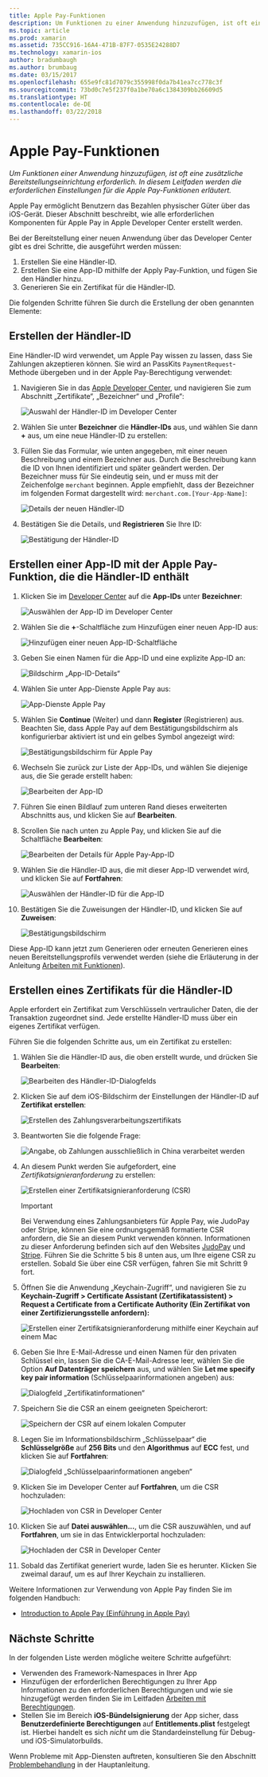 ```yaml
---
title: Apple Pay-Funktionen
description: Um Funktionen zu einer Anwendung hinzuzufügen, ist oft eine zusätzliche Bereitstellungseinrichtung erforderlich. In diesem Leitfaden werden die erforderlichen Einstellungen für die Apple Pay-Funktionen erläutert.
ms.topic: article
ms.prod: xamarin
ms.assetid: 735CC916-16A4-471B-87F7-0535E24288D7
ms.technology: xamarin-ios
author: bradumbaugh
ms.author: brumbaug
ms.date: 03/15/2017
ms.openlocfilehash: 655e9fc81d7079c355998f0da7b41ea7cc778c3f
ms.sourcegitcommit: 73bd0c7e5f237f0a1be70a6c1384309bb26609d5
ms.translationtype: HT
ms.contentlocale: de-DE
ms.lasthandoff: 03/22/2018
---
```

# <a name="apple-pay-capabilities"></a>Apple Pay-Funktionen

_Um Funktionen einer Anwendung hinzuzufügen, ist oft eine zusätzliche Bereitstellungseinrichtung erforderlich. In diesem Leitfaden werden die erforderlichen Einstellungen für die Apple Pay-Funktionen erläutert._

Apple Pay ermöglicht Benutzern das Bezahlen physischer Güter über das iOS-Gerät. Dieser Abschnitt beschreibt, wie alle erforderlichen Komponenten für Apple Pay in Apple Developer Center erstellt werden.

Bei der Bereitstellung einer neuen Anwendung über das Developer Center gibt es drei Schritte, die ausgeführt werden müssen:

1.  Erstellen Sie eine Händler-ID.
2.  Erstellen Sie eine App-ID mithilfe der Apply Pay-Funktion, und fügen Sie den Händler hinzu.
3.  Generieren Sie ein Zertifikat für die Händler-ID.

Die folgenden Schritte führen Sie durch die Erstellung der oben genannten Elemente:

<a name="merchantid" />

## <a name="create-merchant-id"></a>Erstellen der Händler-ID

Eine Händler-ID wird verwendet, um Apple Pay wissen zu lassen, dass Sie Zahlungen akzeptieren können. Sie wird an PassKits `PaymentRequest`-Methode übergeben und in der Apple Pay-Berechtigung verwendet:

1.  Navigieren Sie in das [Apple Developer Center](https://developer.apple.com/account/), und navigieren Sie zum Abschnitt „Zertifikate“, „Bezeichner“ und „Profile“: 
 
    ![Auswahl der Händler-ID im Developer Center](apple-pay-capabilities-images/image57.png)

2.  Wählen Sie unter **Bezeichner** die **Händler-IDs** aus, und wählen Sie dann **+** aus, um eine neue Händler-ID zu erstellen:  

3.  Füllen Sie das Formular, wie unten angegeben, mit einer neuen Beschreibung und einem Bezeichner aus. Durch die Beschreibung kann die ID von Ihnen identifiziert und später geändert werden. Der Bezeichner muss für Sie eindeutig sein, und er muss mit der Zeichenfolge `merchant` beginnen. Apple empfiehlt, dass der Bezeichner im folgenden Format dargestellt wird: `merchant.com.[Your-App-Name]`:
   
    ![Details der neuen Händler-ID](apple-pay-capabilities-images/image58.png)

4.  Bestätigen Sie die Details, und **Registrieren** Sie Ihre ID: 
    
    ![Bestätigung der Händler-ID](apple-pay-capabilities-images/image59.png)

<a name="appid" />

## <a name="create-an-app-id-with-the-apple-pay-capability-that-includes-the-merchant-id"></a>Erstellen einer App-ID mit der Apple Pay-Funktion, die die Händler-ID enthält

1.  Klicken Sie im [Developer Center](https://developer.apple.com/account/) auf die **App-IDs** unter **Bezeichner**: 
    
    ![Auswählen der App-ID im Developer Center](apple-pay-capabilities-images/image6.png)

2.  Wählen Sie die **+**-Schaltfläche zum Hinzufügen einer neuen App-ID aus: 
   
    ![Hinzufügen einer neuen App-ID-Schaltfläche](apple-pay-capabilities-images/image27.png)

3.  Geben Sie einen Namen für die App-ID und eine explizite App-ID an:    
   
    ![Bildschirm „App-ID-Details“ ](apple-pay-capabilities-images/image35.png)

4.  Wählen Sie unter App-Dienste Apple Pay aus:    
  
    ![App-Dienste Apple Pay](apple-pay-capabilities-images/image36.png)

5.  Wählen Sie **Continue** (Weiter) und dann **Register** (Registrieren) aus. Beachten Sie, dass Apple Pay auf dem Bestätigungsbildschirm als konfigurierbar aktiviert ist und ein gelbes Symbol angezeigt wird: 
   
    ![Bestätigungsbildschirm für Apple Pay](apple-pay-capabilities-images/image37.png)

6.  Wechseln Sie zurück zur Liste der App-IDs, und wählen Sie diejenige aus, die Sie gerade erstellt haben:  
   
    ![Bearbeiten der App-ID](apple-pay-capabilities-images/image38.png)

7.  Führen Sie einen Bildlauf zum unteren Rand dieses erweiterten Abschnitts aus, und klicken Sie auf **Bearbeiten**.
8.  Scrollen Sie nach unten zu Apple Pay, und klicken Sie auf die Schaltfläche **Bearbeiten**:  
    
    ![Bearbeiten der Details für Apple Pay-App-ID](apple-pay-capabilities-images/image39.png)

9.  Wählen Sie die Händler-ID aus, die mit dieser App-ID verwendet wird, und klicken Sie auf **Fortfahren**:  
    
    ![Auswählen der Händler-ID für die App-ID](apple-pay-capabilities-images/image40.png)

10. Bestätigen Sie die Zuweisungen der Händler-ID, und klicken Sie auf **Zuweisen**:  
    
    ![Bestätigungsbildschirm](apple-pay-capabilities-images/image41.png)

Diese App-ID kann jetzt zum Generieren oder erneuten Generieren eines neuen Bereitstellungsprofils verwendet werden (siehe die Erläuterung in der Anleitung [Arbeiten mit Funktionen](~/ios/deploy-test/provisioning/capabilities/index.md)). 

<a name="certificate" />

## <a name="create-a-certificate-for-your-merchant-id"></a>Erstellen eines Zertifikats für die Händler-ID

Apple erfordert ein Zertifikat zum Verschlüsseln vertraulicher Daten, die der Transaktion zugeordnet sind. Jede erstellte Händler-ID muss über ein eigenes Zertifikat verfügen. 

Führen Sie die folgenden Schritte aus, um ein Zertifikat zu erstellen:

1.  Wählen Sie die Händler-ID aus, die oben erstellt wurde, und drücken Sie **Bearbeiten**: 
    
    ![Bearbeiten des Händler-ID-Dialogfelds](apple-pay-capabilities-images/image42.png)

2.  Klicken Sie auf dem iOS-Bildschirm der Einstellungen der Händler-ID auf **Zertifikat erstellen**: 
   
    ![Erstellen des Zahlungsverarbeitungszertifikats](apple-pay-capabilities-images/image43.png)

3.  Beantworten Sie die folgende Frage: 

    ![Angabe, ob Zahlungen ausschließlich in China verarbeitet werden](apple-pay-capabilities-images/image44.png)

4.  An diesem Punkt werden Sie aufgefordert, eine _Zertifikatsignieranforderung_ zu erstellen: 

    ![Erstellen einer Zertifikatsignieranforderung (CSR)](apple-pay-capabilities-images/image45.png)
    
    > [!IMPORTANT]
    > Bei Verwendung eines Zahlungsanbieters für Apple Pay, wie JudoPay oder Stripe, können Sie eine ordnungsgemäß formatierte CSR anfordern, die Sie an diesem Punkt verwenden können. Informationen zu dieser Anforderung befinden sich auf den Websites [JudoPay](https://www.judopay.com/docs/version-52/apple-pay/getting-started/#create-an-apple-pay-certificate) und [Stripe](https://stripe.com/docs/apple-pay/apps#csr). Führen Sie die Schritte 5 bis 8 unten aus, um Ihre eigene CSR zu erstellen. Sobald Sie über eine CSR verfügen, fahren Sie mit Schritt 9 fort.

5.  Öffnen Sie die Anwendung „Keychain-Zugriff“, und navigieren Sie zu **Keychain-Zugriff > Certificate Assistant (Zertifikatassistent) > Request a Certificate from a Certificate Authority (Ein Zertifikat von einer Zertifizierungsstelle anfordern):** 

     ![Erstellen einer Zertifikatsignieranforderung mithilfe einer Keychain auf einem Mac](apple-pay-capabilities-images/image46.png)

6.  Geben Sie Ihre E-Mail-Adresse und einen Namen für den privaten Schlüssel ein, lassen Sie die CA-E-Mail-Adresse leer, wählen Sie die Option **Auf Datenträger speichern** aus, und wählen Sie **Let me specify key pair information** (Schlüsselpaarinformationen angeben) aus:

     ![Dialogfeld „Zertifikatinformationen“](apple-pay-capabilities-images/image47.png)

7.  Speichern Sie die CSR an einem geeigneten Speicherort: 

     ![Speichern der CSR auf einem lokalen Computer](apple-pay-capabilities-images/image48.png)

8.  Legen Sie im Informationsbildschirm „Schlüsselpaar“ die **Schlüsselgröße** auf **256 Bits** und den **Algorithmus** auf **ECC** fest, und klicken Sie auf **Fortfahren**:

     ![Dialogfeld „Schlüsselpaarinformationen angeben“](apple-pay-capabilities-images/image49.png)

9.  Klicken Sie im Developer Center auf **Fortfahren**, um die CSR hochzuladen: 

     ![Hochladen von CSR in Developer Center](apple-pay-capabilities-images/image50.png)

10. Klicken Sie auf **Datei auswählen...**, um die CSR auszuwählen, und auf **Fortfahren**, um sie in das Entwicklerportal hochzuladen: 

     ![Hochladen der CSR in Developer Center](apple-pay-capabilities-images/image51.png)

11. Sobald das Zertifikat generiert wurde, laden Sie es herunter. Klicken Sie zweimal darauf, um es auf Ihrer Keychain zu installieren.

Weitere Informationen zur Verwendung von Apple Pay finden Sie im folgenden Handbuch:

*   [Introduction to Apple Pay (Einführung in Apple Pay)](~/ios/platform/apple-pay.md)

## <a name="next-steps"></a>Nächste Schritte
 
In der folgenden Liste werden mögliche weitere Schritte aufgeführt:

* Verwenden des Framework-Namespaces in Ihrer App
* Hinzufügen der erforderlichen Berechtigungen zu Ihrer App Informationen zu den erforderlichen Berechtigungen und wie sie hinzugefügt werden finden Sie im Leitfaden [Arbeiten mit Berechtigungen](~/ios/deploy-test/provisioning/entitlements.md).
* Stellen Sie im Bereich **iOS-Bündelsignierung** der App sicher, dass **Benutzerdefinierte Berechtigungen** auf **Entitlements.plist** festgelegt ist. Hierbei handelt es sich _nicht_ um die Standardeinstellung für Debug- und iOS-Simulatorbuilds.

Wenn Probleme mit App-Diensten auftreten, konsultieren Sie den Abschnitt [Problembehandlung](~/ios/deploy-test/provisioning/capabilities/index.md) in der Hauptanleitung.